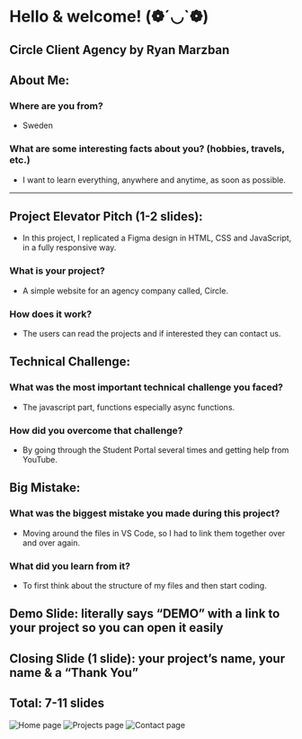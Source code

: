 # Hello & welcome! (❁´◡`❁)

## Circle Client Agency by Ryan Marzban

## About Me:
### Where are you from? 
- Sweden
### What are some interesting facts about you? (hobbies, travels, etc.)  
- I want to learn everything, anywhere and anytime, as soon as possible. 
<hr /> 

## Project Elevator Pitch (1-2 slides):
- In this project, I replicated a Figma design in HTML, CSS and JavaScript, in a fully responsive way.
### What is your project? 
- A simple website for an agency company called, Circle.
### How does it work? 
- The users can read the projects and if interested they can contact us.


## Technical Challenge:
### What was the most important technical challenge you faced? 
- The javascript part, functions especially async functions. 
### How did you overcome that challenge? 
- By going through the Student Portal several times and getting help from YouTube.


## Big Mistake: 
### What was the biggest mistake you made during this project? 
- Moving around the files in VS Code, so I had to link them together over and over again. 
### What did you learn from it? 
- To first think about the structure of my files and then start coding. 


## Demo Slide: literally says “DEMO” with a link to your project so you can open it easily
## Closing Slide (1 slide): your project’s name, your name & a “Thank You”
## Total: 7-11 slides


![Home page](https://github.com/badnist/circle-agency-midterm-project/assets/165827595/04eee6b5-d740-4f73-8fd0-5ee68774b89c)
![Projects page](https://github.com/badnist/circle-agency-midterm-project/assets/165827595/ca947470-550e-483c-9af6-ff4cc8a4052d)
![Contact page](https://github.com/badnist/circle-agency-midterm-project/assets/165827595/bc9584fa-9117-4650-bf5d-c9c31784bfca)


